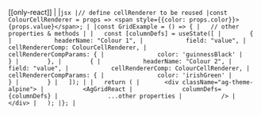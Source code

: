 [[only-react]]
|
|```jsx
|// define cellRenderer to be reused
|const ColourCellRenderer = props => <span style={{color: props.color}}>{props.value}</span>;
|
|const GridExample = () => {
|   // other properties & methods
|
|   const [columnDefs] = useState([
|        {
|            headerName: "Colour 1",
|            field: "value",
|            cellRendererComp: ColourCellRenderer,
|            cellRendererCompParams: {
|               color: 'guinnessBlack'
|            }
|        },
|        {
|            headerName: "Colour 2",
|            field: "value",
|            cellRendererComp: ColourCellRenderer,
|            cellRendererCompParams: {
|               color: 'irishGreen'
|            }
|        }
|   ]);
|
|   return (
|       <div className="ag-theme-alpine">
|           <AgGridReact
|              columnDefs={columnDefs}
|              ...other properties
|           />
|       </div>
|   );
|};
|```
